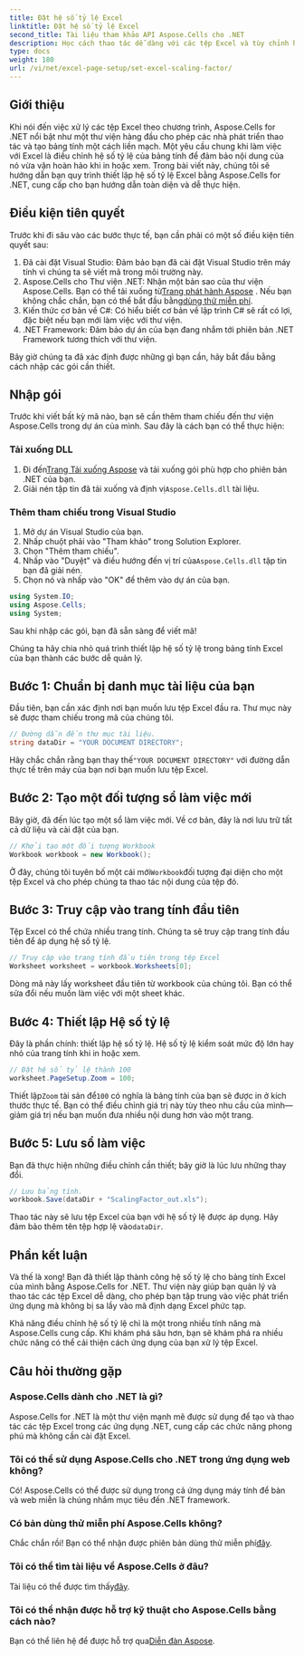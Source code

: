 ```yaml
---
title: Đặt hệ số tỷ lệ Excel
linktitle: Đặt hệ số tỷ lệ Excel
second_title: Tài liệu tham khảo API Aspose.Cells cho .NET
description: Học cách thao tác dễ dàng với các tệp Excel và tùy chỉnh hệ số tỷ lệ bằng Aspose.Cells cho .NET.
type: docs
weight: 180
url: /vi/net/excel-page-setup/set-excel-scaling-factor/
---
```

## Giới thiệu

Khi nói đến việc xử lý các tệp Excel theo chương trình, Aspose.Cells for .NET nổi bật như một thư viện hàng đầu cho phép các nhà phát triển thao tác và tạo bảng tính một cách liền mạch. Một yêu cầu chung khi làm việc với Excel là điều chỉnh hệ số tỷ lệ của bảng tính để đảm bảo nội dung của nó vừa vặn hoàn hảo khi in hoặc xem. Trong bài viết này, chúng tôi sẽ hướng dẫn bạn quy trình thiết lập hệ số tỷ lệ Excel bằng Aspose.Cells for .NET, cung cấp cho bạn hướng dẫn toàn diện và dễ thực hiện.

## Điều kiện tiên quyết

Trước khi đi sâu vào các bước thực tế, bạn cần phải có một số điều kiện tiên quyết sau:

1. Đã cài đặt Visual Studio: Đảm bảo bạn đã cài đặt Visual Studio trên máy tính vì chúng ta sẽ viết mã trong môi trường này.
2.  Aspose.Cells cho Thư viện .NET: Nhận một bản sao của thư viện Aspose.Cells. Bạn có thể tải xuống từ[Trang phát hành Aspose](https://releases.aspose.com/cells/net/) . Nếu bạn không chắc chắn, bạn có thể bắt đầu bằng[dùng thử miễn phí](https://releases.aspose.com/).
3. Kiến thức cơ bản về C#: Có hiểu biết cơ bản về lập trình C# sẽ rất có lợi, đặc biệt nếu bạn mới làm việc với thư viện.
4. .NET Framework: Đảm bảo dự án của bạn đang nhắm tới phiên bản .NET Framework tương thích với thư viện.

Bây giờ chúng ta đã xác định được những gì bạn cần, hãy bắt đầu bằng cách nhập các gói cần thiết.

## Nhập gói

Trước khi viết bất kỳ mã nào, bạn sẽ cần thêm tham chiếu đến thư viện Aspose.Cells trong dự án của mình. Sau đây là cách bạn có thể thực hiện:

### Tải xuống DLL

1.  Đi đến[Trang Tải xuống Aspose](https://releases.aspose.com/cells/net/) và tải xuống gói phù hợp cho phiên bản .NET của bạn.
2. Giải nén tập tin đã tải xuống và định vị`Aspose.Cells.dll` tài liệu.

### Thêm tham chiếu trong Visual Studio

1. Mở dự án Visual Studio của bạn.
2. Nhấp chuột phải vào "Tham khảo" trong Solution Explorer.
3. Chọn "Thêm tham chiếu". 
4.  Nhấp vào "Duyệt" và điều hướng đến vị trí của`Aspose.Cells.dll` tập tin bạn đã giải nén.
5. Chọn nó và nhấp vào "OK" để thêm vào dự án của bạn.

```csharp
using System.IO;
using Aspose.Cells;
using System;
```

Sau khi nhập các gói, bạn đã sẵn sàng để viết mã!

Chúng ta hãy chia nhỏ quá trình thiết lập hệ số tỷ lệ trong bảng tính Excel của bạn thành các bước dễ quản lý.

## Bước 1: Chuẩn bị danh mục tài liệu của bạn

Đầu tiên, bạn cần xác định nơi bạn muốn lưu tệp Excel đầu ra. Thư mục này sẽ được tham chiếu trong mã của chúng tôi. 

```csharp
// Đường dẫn đến thư mục tài liệu.
string dataDir = "YOUR DOCUMENT DIRECTORY";
```

Hãy chắc chắn rằng bạn thay thế`"YOUR DOCUMENT DIRECTORY"` với đường dẫn thực tế trên máy của bạn nơi bạn muốn lưu tệp Excel.

## Bước 2: Tạo một đối tượng sổ làm việc mới

Bây giờ, đã đến lúc tạo một sổ làm việc mới. Về cơ bản, đây là nơi lưu trữ tất cả dữ liệu và cài đặt của bạn.

```csharp
// Khởi tạo một đối tượng Workbook
Workbook workbook = new Workbook();
```

 Ở đây, chúng tôi tuyên bố một cái mới`Workbook`đối tượng đại diện cho một tệp Excel và cho phép chúng ta thao tác nội dung của tệp đó.

## Bước 3: Truy cập vào trang tính đầu tiên

Tệp Excel có thể chứa nhiều trang tính. Chúng ta sẽ truy cập trang tính đầu tiên để áp dụng hệ số tỷ lệ.

```csharp
// Truy cập vào trang tính đầu tiên trong tệp Excel
Worksheet worksheet = workbook.Worksheets[0];
```

Dòng mã này lấy worksheet đầu tiên từ workbook của chúng tôi. Bạn có thể sửa đổi nếu muốn làm việc với một sheet khác.

## Bước 4: Thiết lập Hệ số tỷ lệ

Đây là phần chính: thiết lập hệ số tỷ lệ. Hệ số tỷ lệ kiểm soát mức độ lớn hay nhỏ của trang tính khi in hoặc xem.

```csharp
// Đặt hệ số tỷ lệ thành 100
worksheet.PageSetup.Zoom = 100;
```

 Thiết lập`Zoom` tài sản để`100` có nghĩa là bảng tính của bạn sẽ được in ở kích thước thực tế. Bạn có thể điều chỉnh giá trị này tùy theo nhu cầu của mình—giảm giá trị nếu bạn muốn đưa nhiều nội dung hơn vào một trang.

## Bước 5: Lưu sổ làm việc

Bạn đã thực hiện những điều chỉnh cần thiết; bây giờ là lúc lưu những thay đổi.

```csharp
// Lưu bảng tính.
workbook.Save(dataDir + "ScalingFactor_out.xls");
```

 Thao tác này sẽ lưu tệp Excel của bạn với hệ số tỷ lệ được áp dụng. Hãy đảm bảo thêm tên tệp hợp lệ vào`dataDir`.

## Phần kết luận

Và thế là xong! Bạn đã thiết lập thành công hệ số tỷ lệ cho bảng tính Excel của mình bằng Aspose.Cells for .NET. Thư viện này giúp bạn quản lý và thao tác các tệp Excel dễ dàng, cho phép bạn tập trung vào việc phát triển ứng dụng mà không bị sa lầy vào mã định dạng Excel phức tạp.

Khả năng điều chỉnh hệ số tỷ lệ chỉ là một trong nhiều tính năng mà Aspose.Cells cung cấp. Khi khám phá sâu hơn, bạn sẽ khám phá ra nhiều chức năng có thể cải thiện cách ứng dụng của bạn xử lý tệp Excel.

## Câu hỏi thường gặp

### Aspose.Cells dành cho .NET là gì?  
Aspose.Cells for .NET là một thư viện mạnh mẽ được sử dụng để tạo và thao tác các tệp Excel trong các ứng dụng .NET, cung cấp các chức năng phong phú mà không cần cài đặt Excel.

### Tôi có thể sử dụng Aspose.Cells cho .NET trong ứng dụng web không?  
Có! Aspose.Cells có thể được sử dụng trong cả ứng dụng máy tính để bàn và web miễn là chúng nhắm mục tiêu đến .NET framework.

### Có bản dùng thử miễn phí Aspose.Cells không?  
 Chắc chắn rồi! Bạn có thể nhận được phiên bản dùng thử miễn phí[đây](https://releases.aspose.com/).

### Tôi có thể tìm tài liệu về Aspose.Cells ở đâu?  
 Tài liệu có thể được tìm thấy[đây](https://reference.aspose.com/cells/net/).

### Tôi có thể nhận được hỗ trợ kỹ thuật cho Aspose.Cells bằng cách nào?  
 Bạn có thể liên hệ để được hỗ trợ qua[Diễn đàn Aspose](https://forum.aspose.com/c/cells/9).